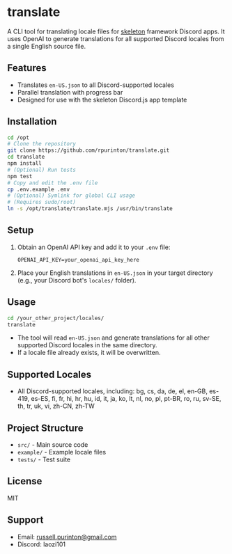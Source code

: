 # translate

A CLI tool for translating locale files for [skeleton](https://github.com/rpurinton/skeleton) framework Discord apps. It uses OpenAI to generate translations for all supported Discord locales from a single English source file.

## Features

- Translates `en-US.json` to all Discord-supported locales
- Parallel translation with progress bar
- Designed for use with the skeleton Discord.js app template

## Installation

```sh
cd /opt
# Clone the repository
git clone https://github.com/rpurinton/translate.git
cd translate
npm install
# (Optional) Run tests
npm test
# Copy and edit the .env file
cp .env.example .env
# (Optional) Symlink for global CLI usage
# (Requires sudo/root)
ln -s /opt/translate/translate.mjs /usr/bin/translate
```

## Setup

1. Obtain an OpenAI API key and add it to your `.env` file:

   ```env
   OPENAI_API_KEY=your_openai_api_key_here
   ```

2. Place your English translations in `en-US.json` in your target directory (e.g., your Discord bot's `locales/` folder).

## Usage

```sh
cd /your_other_project/locales/
translate
```

- The tool will read `en-US.json` and generate translations for all other supported Discord locales in the same directory.
- If a locale file already exists, it will be overwritten.

## Supported Locales

- All Discord-supported locales, including: bg, cs, da, de, el, en-GB, es-419, es-ES, fi, fr, hi, hr, hu, id, it, ja, ko, lt, nl, no, pl, pt-BR, ro, ru, sv-SE, th, tr, uk, vi, zh-CN, zh-TW

## Project Structure

- `src/` - Main source code
- `example/` - Example locale files
- `tests/` - Test suite

## License

MIT

## Support

- Email: <russell.purinton@gmail.com>
- Discord: laozi101
